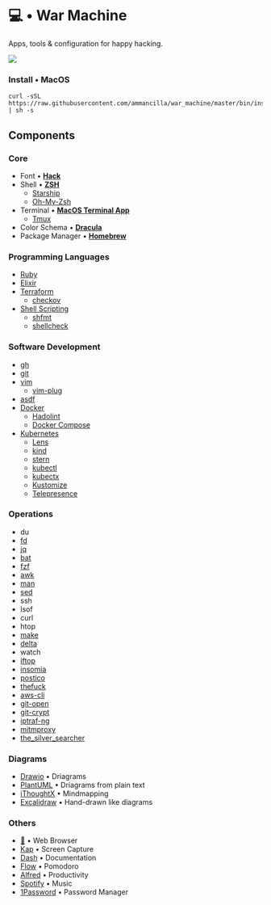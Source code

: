 # 💻 • War Machine
Apps, tools & configuration for happy hacking.

![](.support/war_machine.gif)

### Install • MacOS
```shell
curl -sSL https://raw.githubusercontent.com/ammancilla/war_machine/master/bin/install.sh | sh -s
```

## Components
### Core
* Font • [**Hack**](https://github.com/ryanoasis/nerd-fonts/tree/master/patched-fonts/Hack)
* Shell • [**ZSH**](https://zsh.sourceforge.io/)
  - [Starship](https://starship.rs/)
  - [Oh-My-Zsh](https://github.com/ohmyzsh/ohmyzsh)
* Terminal • [**MacOS Terminal App**](https://en.wikipedia.org/wiki/Terminal_(macOS))
  - [Tmux](https://github.com/tmux/tmux/wiki)
* Color Schema • [**Dracula**](https://draculatheme.com/)
* Package Manager • [**Homebrew**](https://brew.shv)

### Programming Languages
* [Ruby](https://www.ruby-lang.org/en/)
* [Elixir](https://elixir-lang.org/)
* [Terraform](https://www.terraform.io/language)
  - [checkov](https://github.com/bridgecrewio/checkov)
* [Shell Scripting](https://tldp.org/LDP/abs/html/index.html)
  - [shfmt](https://github.com/mvdan/sh)
  - [shellcheck](https://github.com/koalaman/shellcheck)

### Software Development
* [gh](https://github.com/jdxcode/gh)
* [git](https://git-scm.com/)
* [vim](https://www.vim.org/)
  - [vim-plug](https://github.com/junegunn/vim-plug)
* [asdf](https://github.com/asdf-vm/asdf)
* [Docker](https://www.docker.com/)
  - [Hadolint](https://github.com/hadolint/hadolint)
  - [Docker Compose](https://docs.docker.com/compose/)
* [Kubernetes](https://kubernetes.io/)
  - [Lens](https://k8slens.dev/)
  - [kind](https://kind.sigs.k8s.io/)
  - [stern](https://github.com/wercker/stern)
  - [kubectl](https://kubectl.docs.kubernetes.io/)
  - [kubectx](https://github.com/ahmetb/kubectx)
  - [Kustomize](https://kustomize.io/)
  - [Telepresence](https://www.telepresence.io/)

### Operations
* du
* [fd](https://github.com/sharkdp/fd)
* [jq](https://github.com/stedolan/jq)
* [bat](https://github.com/sharkdp/bat)
* [fzf](https://github.com/junegunn/fzf)
* [awk](https://en.wikipedia.org/wiki/AWK)
* [man](https://man7.org/linux/man-pages/man1/man.1.html)
* [sed](https://www.gnu.org/software/sed/manual/sed.html)
* ssh
* lsof
* curl
* htop
* [make](https://www.gnu.org/software/make/)
* [delta](https://github.com/dandavison/delta)
* watch
* [iftop](https://code.blinkace.com/pdw/iftop)
* [insomia](https://github.com/Kong/insomnia)
* [postico](https://eggerapps.at/postico2/)
* [thefuck](https://github.com/nvbn/thefuck)
* [aws-cli](https://github.com/aws/aws-cli)
* [git-open](https://github.com/paulirish/git-open)
* [git-crypt](https://github.com/AGWA/git-crypt)
* [iptraf-ng](https://wiki.ipfire.org/addons/iptraf-ng)
* [mitmproxy](https://mitmproxy.org/)
* [the_silver_searcher](https://github.com/ggreer/the_silver_searcher)

### Diagrams
* [Drawio](https://github.com/jgraph/drawio-desktop) • Driagrams
* [PlantUML](https://plantuml.com) • Driagrams from plain text
* [iThoughtX](https://www.toketaware.com/ithoughts-osx) • Mindmapping
* [Excalidraw](https://github.com/excalidraw/excalidraw) • Hand-drawn like diagrams

### Others
* [🦊](https://www.mozilla.org/firefox/new) • Web Browser
* [Kap](https://getkap.co/) • Screen Capture
* [Dash](https://kapeli.com/dash) • Documentation
* [Flow](https://apps.apple.com/app/flow-focus-and-work-timer/id1423210932) • Pomodoro
* [Alfred](https://www.alfredapp.com) • Productivity
* [Spotify](https://www.spotify.com) • Music
* [1Password](https://1password.com) • Password Manager
